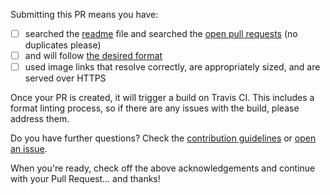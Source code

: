 Submitting this PR means you have:

- [ ] searched the [readme](../readme.md) file and searched the [open pull requests](https://github.com/edm00se/awesome-board-games/pulls) (no duplicates please)
- [ ] and will follow [the desired format][format-guide]
- [ ] used image links that resolve correctly, are appropriately sized, and are served over HTTPS

Once your PR is created, it will trigger a build on Travis CI. This includes a format linting process, so if there are any issues with the build, please address them.

Do you have further questions? Check the [contribution guidelines](../contributing.md) or [open an issue](https://github.com/edm00se/awesome-board-games/issues/new).

When you're ready, check off the above acknowledgements and continue with your Pull Request... and thanks!

[format-guide]: https://github.com/edm00se/awesome-board-games/blob/master/formatting.md
